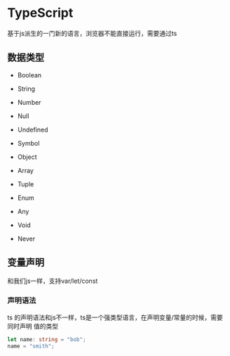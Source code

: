 # TypeScript

基于js派生的一门新的语言，浏览器不能直接运行，需要通过ts


## 数据类型

- Boolean
- String
- Number
- Null
- Undefined
- Symbol
- Object

- Array
- Tuple
- Enum
- Any
- Void
- Never

## 变量声明

和我们js一样，支持var/let/const

### 声明语法
ts 的声明语法和js不一样，ts是一个强类型语言，在声明变量/常量的时候，需要同时声明 值的类型
```typescript
let name: string = "bob";
name = "smith";
```